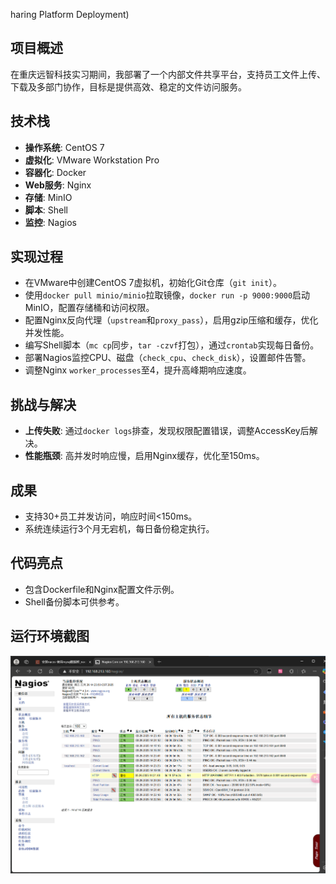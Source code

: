haring Platform Deployment)

## 项目概述
在重庆远智科技实习期间，我部署了一个内部文件共享平台，支持员工文件上传、下载及多部门协作，目标是提供高效、稳定的文件访问服务。

## 技术栈
- **操作系统**: CentOS 7  
- **虚拟化**: VMware Workstation Pro  
- **容器化**: Docker  
- **Web服务**: Nginx  
- **存储**: MinIO  
- **脚本**: Shell  
- **监控**: Nagios  

## 实现过程
- 在VMware中创建CentOS 7虚拟机，初始化Git仓库（`git init`）。
- 使用`docker pull minio/minio`拉取镜像，`docker run -p 9000:9000`启动MinIO，配置存储桶和访问权限。
- 配置Nginx反向代理（`upstream`和`proxy_pass`），启用gzip压缩和缓存，优化并发性能。
- 编写Shell脚本（`mc cp`同步，`tar -czvf`打包），通过`crontab`实现每日备份。
- 部署Nagios监控CPU、磁盘（`check_cpu`、`check_disk`），设置邮件告警。
- 调整Nginx `worker_processes`至4，提升高峰期响应速度。

## 挑战与解决
- **上传失败**: 通过`docker logs`排查，发现权限配置错误，调整AccessKey后解决。
- **性能瓶颈**: 高并发时响应慢，启用Nginx缓存，优化至150ms。

## 成果
- 支持30+员工并发访问，响应时间<150ms。
- 系统连续运行3个月无宕机，每日备份稳定执行。

## 代码亮点
- 包含Dockerfile和Nginx配置文件示例。
- Shell备份脚本可供参考。

## 运行环境截图
![VMware and Nagios Setup](images/NagiosMonitoredNacos.png)
